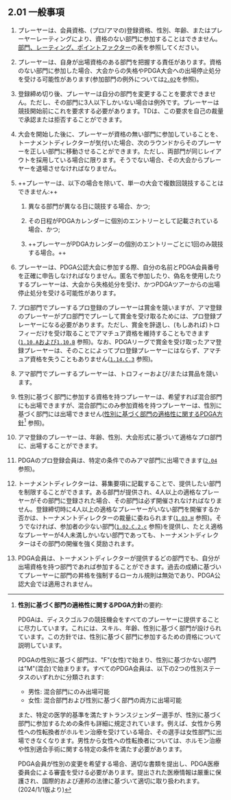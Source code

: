 ## 2.01 一般事項

1. プレーヤーは、会員資格、(プロ/アマの)登録資格、性別、年齢、またはプレーヤーレーティングにより、資格のない部門に参加することはできません。[部門、レーティング、ポイントファクター](https://www.pdga.com/pdga-documents/tour-documents/divisions-ratings-and-points-factors)の表を参照してください。

1. プレーヤーは、自身が出場資格のある部門を把握する責任があります。資格のない部門に参加した場合、大会からの失格やPDGA大会への出場停止処分を受ける可能性があります(参加部門の例外については[`2.02`](#参加部門の例外)を参照)。

1. 登録締め切り後、プレーヤーは自分の部門を変更することを要求できません。ただし、その部門に3人以下しかいない場合は例外です。プレーヤーは競技開始前にこれを要求する必要があります。TDは、この要求を自己の裁量で承認または拒否することができます。

1. 大会を開始した後に、プレーヤーが資格の無い部門に参加していることを、トーナメントディレクターが気付いた場合、次のラウンドからそのプレーヤーを正しい部門に移動させることができます。ただし、両部門が同じレイアウトを採用している場合に限ります。そうでない場合、その大会からプレーヤーを退場させなければなりません。

1. ++プレーヤーは、以下の場合を除いて、単一の大会で複数回競技することはできません:++

    1. 異なる部門が異なる日に競技する場合、かつ;

    1. その日程がPDGAカレンダーに個別のエントリーとして記載されている場合、かつ;

    1. ++プレーヤーがPDGAカレンダーの個別のエントリーごとに1回のみ競技する場合。++

1. プレーヤーは、PDGA公認大会に参加する際、自分の名前とPDGA会員番号を正確に申告しなければなりません。匿名で参加したり、偽名を使用したりするプレーヤーは、大会から失格処分を受け、かつPDGAツアーからの出場停止処分を受ける可能性があります。

1. プロ部門でプレーするプロ登録のプレーヤーは賞金を競いますが、アマ登録のプレーヤーがプロ部門でプレーして賞金を受け取るためには、プロ登録プレーヤーになる必要があります。ただし、賞金を辞退し、(もしあれば)トロフィーだけを受け取ることでアマチュア資格を維持することもできます([`1.10.A`および`1.10.B`](#賞品の配布) 参照)。なお、PDGAリーグで賞金を受け取ったアマ登録プレーヤーは、そのことによってプロ登録プレーヤーにはならず、アマチュア資格を失うこともありません([`1.14.C.3`](#リーグ) 参照)。

1. アマ部門でプレーするプレーヤーは、トロフィーおよび/または賞品を競います。

1. 性別に基づく部門に参加する資格を持つプレーヤーは、希望すれば混合部門にも出場できますが、混合部門にのみ参加資格を持つプレーヤーは、性別に基づく部門には出場できません([性別に基づく部門の適格性に関するPDGA方針](https://www.pdga.com/medical/gender-based-division-eligibility)[^2.01.1] 参照)。

1. アマ登録のプレーヤーは、年齢、性別、大会形式に基づいて適格なプロ部門に、出場することができます。

1. PDGAのプロ登録会員は、特定の条件でのみアマ部門に出場できます([`2.04`](#プロがアマ部門で競技することアマがプロ部門で競技すること) 参照)。

1. トーナメントディレクターは、募集要項に記載することで、提供したい部門を制限することができます。ある部門が提供され、4人以上の適格なプレーヤーがその部門に登録された場合、その部門は必ず開催されなければなりません。登録締切時に4人以上の適格なプレーヤーがいない部門を開催するか否かは、トーナメントディレクターの裁量に委ねられます([`1.03.H`](#参加辞退と返金) 参照)。そうでなければ、参加者の少ない部門([`1.02.C.2.c`](#大会への参加登録) 参照)を提供し、たとえ適格なプレーヤーが4人未満しかいない部門であっても、トーナメントディレクターはその部門の開催を強く奨励されます。

1. PDGA会員は、トーナメントディレクターが提供するどの部門でも、自分が出場資格を持つ部門であれば参加することができます。過去の成績に基づいてプレーヤーに部門の昇格を強制するローカル規則は無効であり、PDGA公認大会では適用されません。


[^2.01.1]:  **性別に基づく部門の適格性に関するPDGA方針**の要約:

    PDGAは、ディスクゴルフの競技機会をすべてのプレーヤーに提供することに尽力しています。これには、スキル、年齢、性別に基づく部門が設けられています。この方針では、性別に基づく部門に参加するための資格について説明しています。

    PDGAの性別に基づく部門は、"F"(女性)で始まり、性別に基づかない部門は"M"(混合)で始まります。すべてのPDGA会員は、以下の2つの性別ステータスのいずれかに分類されます:

    - 男性: 混合部門にのみ出場可能
    - 女性: 混合部門および性別に基づく部門の両方に出場可能

    また、特定の医学的基準を満たすトランスジェンダー選手が、性別に基づく部門に参加するための条件も詳細に規定されています。例えば、女性から男性への性転換者がホルモン治療を受けている場合、その選手は女性部門に出場できなくなります。男性から女性への性転換者については、ホルモン治療や性別適合手術に関する特定の条件を満たす必要があります。

    PDGA会員が性別の変更を希望する場合、適切な書類を提出し、PDGA医療委員会による審査を受ける必要があります。提出された医療情報は厳重に保護され、国際的および連邦の法律に基づいて適切に取り扱われます。
    (2024/1/1版より)
